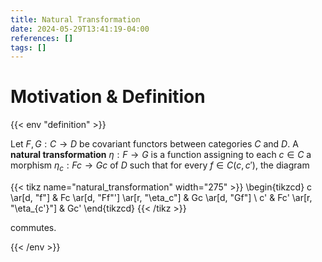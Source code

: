 ```yaml
---
title: Natural Transformation
date: 2024-05-29T13:41:19-04:00
references: []
tags: []
---
```


# Motivation & Definition

{{< env "definition" >}}

Let $F,G:C\to D$ be covariant functors between categories $C$ and $D$. A **natural transformation** $\eta:F\to G$ is a function assigning to each $c\in C$ a morphism $\eta_c:Fc\to Gc$ of $D$ such that for every $f\in C(c,c')$, the diagram

{{< tikz name="natural_transformation" width="275" >}}
    \begin{tikzcd}
        c \ar[d, "f"] & Fc \ar[d, "Ff"'] \ar[r, "\eta_c"] & Gc \ar[d, "Gf"] \\
        c' & Fc' \ar[r, "\eta_{c'}"] & Gc'
    \end{tikzcd}
{{< /tikz >}}

commutes.

{{< /env >}}
